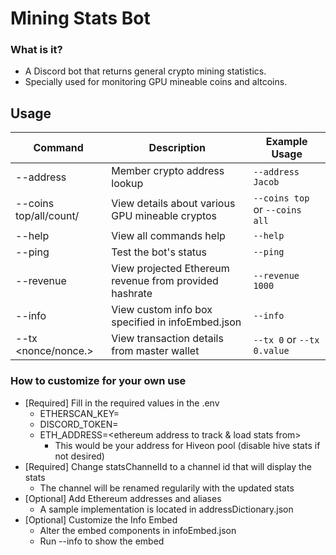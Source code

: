 # Mining Stats Bot

### What is it?

-   A Discord bot that returns general crypto mining statistics.
-   Specially used for monitoring GPU mineable coins and altcoins.

## Usage

| Command                      | Description                                            | Example Usage                  |
| ---------------------------- | ------------------------------------------------------ | ------------------------------ |
| --address <member>           | Member crypto address lookup                           | `--address Jacob`              |
| --coins top/all/count/<name> | View details about various GPU mineable cryptos        | `--coins top` or `--coins all` |
| --help                       | View all commands help                                 | `--help`                       |
| --ping                       | Test the bot's status                                  | `--ping`                       |
| --revenue <megahash>         | View projected Ethereum revenue from provided hashrate | `--revenue 1000`               |
| --info                       | View custom info box specified in infoEmbed.json       | `--info`                       |
| --tx <nonce/nonce.<stat>>    | View transaction details from master wallet            | `--tx 0` or `--tx 0.value`     |

### How to customize for your own use

-   [Required] Fill in the required values in the .env
    -   ETHERSCAN_KEY=<personal etherscan api key>
    -   DISCORD_TOKEN=<discord bot authentication token>
    -   ETH_ADDRESS=<ethereum address to track & load stats from>
        -   This would be your address for Hiveon pool (disable hive stats if not desired)
-   [Required] Change statsChannelId to a channel id that will display the stats
    -   The channel will be renamed regularily with the updated stats
-   [Optional] Add Ethereum addresses and aliases
    -   A sample implementation is located in addressDictionary.json
-   [Optional] Customize the Info Embed
    -   Alter the embed components in infoEmbed.json
    -   Run --info to show the embed
